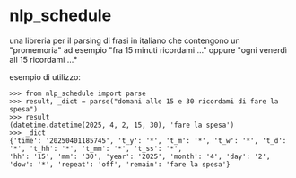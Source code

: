 # nlp_schedule

una libreria per il parsing di frasi in italiano che contengono un "promemoria"
ad esempio "fra 15 minuti ricordami ..." oppure "ogni venerdì all 15 ricordami ...°

esempio di utilizzo:

```
>>> from nlp_schedule import parse
>>> result, _dict = parse("domani alle 15 e 30 ricordami di fare la spesa")
>>> result
(datetime.datetime(2025, 4, 2, 15, 30), 'fare la spesa')
>>> _dict
{'time': '20250401185745', 't_y': '*', 't_m': '*', 't_w': '*', 't_d': '*', 't_hh': '*', 't_mm': '*', 't_ss': '*',
'hh': '15', 'mm': '30', 'year': '2025', 'month': '4', 'day': '2', 'dow': '*', 'repeat': 'off', 'remain': 'fare la spesa'}
```
